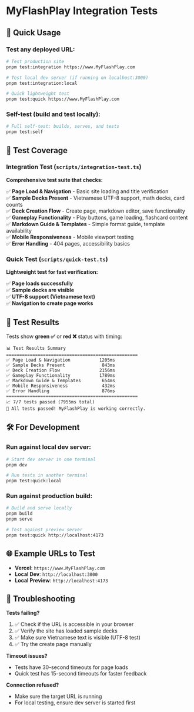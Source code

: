 # MyFlashPlay Integration Tests

## 🚀 Quick Usage

### Test any deployed URL:
```bash
# Test production site
pnpm test:integration https://www.MyFlashPlay.com

# Test local dev server (if running on localhost:3000)
pnpm test:integration:local

# Quick lightweight test
pnpm test:quick https://www.MyFlashPlay.com
```

### Self-test (build and test locally):
```bash
# Full self-test: builds, serves, and tests
pnpm test:self
```

## 🧪 Test Coverage

### Integration Test (`scripts/integration-test.ts`)
**Comprehensive test suite that checks:**

✅ **Page Load & Navigation** - Basic site loading and title verification  
✅ **Sample Decks Present** - Vietnamese UTF-8 support, math decks, card counts  
✅ **Deck Creation Flow** - Create page, markdown editor, save functionality  
✅ **Gameplay Functionality** - Play buttons, game loading, flashcard content  
✅ **Markdown Guide & Templates** - Simple format guide, template availability  
✅ **Mobile Responsiveness** - Mobile viewport testing  
✅ **Error Handling** - 404 pages, accessibility basics  

### Quick Test (`scripts/quick-test.ts`)
**Lightweight test for fast verification:**

✅ **Page loads successfully**  
✅ **Sample decks are visible**  
✅ **UTF-8 support (Vietnamese text)**  
✅ **Navigation to create page works**  

## 🎯 Test Results

Tests show **green ✅** or **red ❌** status with timing:

```
📊 Test Results Summary
==================================================
✅ Page Load & Navigation           1205ms
✅ Sample Decks Present              843ms
✅ Deck Creation Flow               2156ms
✅ Gameplay Functionality           1789ms
✅ Markdown Guide & Templates        654ms
✅ Mobile Responsiveness             432ms
✅ Error Handling                    876ms
==================================================
📈 7/7 tests passed (7955ms total)
🎉 All tests passed! MyFlashPlay is working correctly.
```

## 🛠️ For Development

### Run against local dev server:
```bash
# Start dev server in one terminal
pnpm dev

# Run tests in another terminal
pnpm test:quick:local
```

### Run against production build:
```bash
# Build and serve locally
pnpm build
pnpm serve

# Test against preview server
pnpm test:quick http://localhost:4173
```

## 🌐 Example URLs to Test

- **Vercel**: `https://www.MyFlashPlay.com`
- **Local Dev**: `http://localhost:3000`
- **Local Preview**: `http://localhost:4173`

## 🔧 Troubleshooting

**Tests failing?**
1. ✅ Check if the URL is accessible in your browser
2. ✅ Verify the site has loaded sample decks
3. ✅ Make sure Vietnamese text is visible (UTF-8 test)
4. ✅ Try the create page manually

**Timeout issues?**
- Tests have 30-second timeouts for page loads
- Quick test has 15-second timeouts for faster feedback

**Connection refused?**
- Make sure the target URL is running
- For local testing, ensure dev server is started first